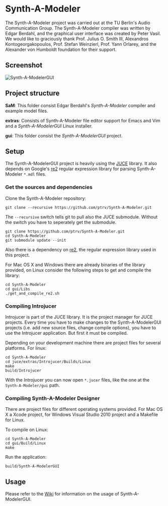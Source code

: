 # Synth-A-Modeler

The Synth-A-Modeler project was carried out at the TU Berlin's Audio
Communication Group. The Synth-A-Modeler compiler was written by Edgar
Berdahl, and the graphical user interface was created by Peter Vasil. We
would like to graciously thank Prof. Julius O. Smith III, Alexandros
Kontogeorgakopoulos, Prof. Stefan Weinzierl, Prof. Yann Orlarey, and the
Alexander von Humboldt foundation for their support.

## Screenshot

![Synth-A-ModelerGUI](https://github.com/ptrv/Synth-A-Modeler/raw/master/screenshot.png
 "Synth-A-ModelerGUI")


## Project structure

**SaM**: This folder consist Edgar Berdahl's *Synth-A-Modeler* compiler
  and example model files.

<!-- **cmd2**: A C++ version of the *Synth-A-Modeler* compiler (experimental). -->

**extras**: Consists of Synth-A-Modeler file editor support for Emacs
  and Vim and a *Synth-A-ModelerGUI* Linux installer.

**gui**: This folder consist the *Synth-A-ModelerGUI* project.

## Setup

The Synth-A-ModelerGUI project is heavily using the [JUCE][1] library.
It also depends on Google's [re2][2] regular expression library for
parsing Synth-A-Modeler `*.mdl` files.

### Get the sources and dependencies

Clone the Synth-A-Modeler repository:

    git clone --recursive https://github.com/ptrv/Synth-A-Modeler.git

The `--recursive` switch tells git to pull also the JUCE submodule.
Without the switch you have to seperately get the submodule.

    git clone https://github.com/ptrv/Synth-A-Modeler.git
    cd Synth-A-Modeler
    git submodule update --init

Also there is a dependency on [re2][2], the regular expression library
used in this project.

For Mac OS X and Windows there are already binaries of the library
provided, on Linux consider the following steps to get and compile the
library:

    cd Synth-A-Modeler
    cd gui/Libs
    ./get_and_compile_re2.sh

### Compiling Introjucer

Introjucer is part of the JUCE library. It is the project manager for
JUCE projects. Every time you have to make changes to the
Synth-A-ModelerGUI projects (i.e. add new source files, change compile
options), you have to use the Introjucer application. But first it must
be compiled.

Depending on your development machine there are project files for several
platforms. For linux:

    cd Synth-A-Modeler
    cd juce/extras/Introjucer/Builds/Linux
    make
    build/Introjucer

With the Introjucer you can now open `*.jucer` files, like the one at the
`Synth-A-Modeler/gui` path.

### Compiling Synth-A-Modeler Designer

There are project files for different operating systems provided. For
Mac OS X a Xcode project, for Windows Visual Studio 2010 project and a
Makefile for Linux.

To compile on Linux:

    cd Synth-A-Modeler
    cd gui/Build/Linux
    make

Run the application:

    build/Synth-A-ModelerGUI


[1]: http://rawmaterialsoftware.com/juce.php
[2]: https://code.google.com/p/re2/

## Usage

Please refer to the [Wiki][3] for information on the usage of
Synth-A-ModelerGUI.

[3]: https://github.com/ptrv/Synth-A-Modeler/wiki
